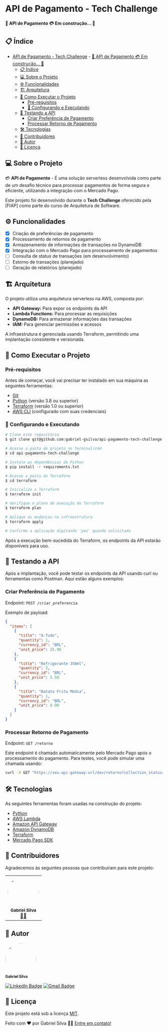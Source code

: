 
# API de Pagamento - Tech Challenge

#### 🚧  API de Pagamento 💳 Em construção... 🚧

## 📋 Índice

- [API de Pagamento - Tech Challenge](#api-de-pagamento---tech-challenge)
      - [🚧  API de Pagamento 💳 Em construção... 🚧](#--api-de-pagamento--em-construção-)
  - [📋 Índice](#-índice)
  - [💻 Sobre o Projeto](#-sobre-o-projeto)
  - [⚙️ Funcionalidades](#️-funcionalidades)
  - [🏗 Arquitetura](#-arquitetura)
  - [🚀 Como Executar o Projeto](#-como-executar-o-projeto)
    - [Pré-requisitos](#pré-requisitos)
    - [🎲 Configurando e Executando](#-configurando-e-executando)
  - [🧪 Testando a API](#-testando-a-api)
    - [Criar Preferência de Pagamento](#criar-preferência-de-pagamento)
    - [Processar Retorno de Pagamento](#processar-retorno-de-pagamento)
  - [🛠 Tecnologias](#-tecnologias)
  - [👥 Contribuidores](#-contribuidores)
  - [🦸 Autor](#-autor)
  - [📝 Licença](#-licença)

## 💻 Sobre o Projeto

💳 **API de Pagamento** - É uma solução serverless desenvolvida como parte de um desafio técnico para processar pagamentos de forma segura e eficiente, utilizando a integração com o Mercado Pago.

Este projeto foi desenvolvido durante o **Tech Challenge** oferecido pela [FIAP] como parte do curso de Arquitetura de Software.

## ⚙️ Funcionalidades

- [x] Criação de preferências de pagamento
- [x] Processamento de retornos de pagamento
- [x] Armazenamento de informações de transações no DynamoDB
- [x] Integração com o Mercado Pago para processamento de pagamentos
- [ ] Consulta de status de transações (em desenvolvimento)
- [ ] Estorno de transações (planejado)
- [ ] Geração de relatórios (planejado)

## 🏗 Arquitetura

O projeto utiliza uma arquitetura serverless na AWS, composta por:

- **API Gateway:** Para expor os endpoints da API
- **Lambda Functions:** Para processar as requisições
- **DynamoDB:** Para armazenar informações das transações
- **IAM:** Para gerenciar permissões e acessos

A infraestrutura é gerenciada usando Terraform, permitindo uma implantação consistente e versionada.

## 🚀 Como Executar o Projeto

### Pré-requisitos

Antes de começar, você vai precisar ter instalado em sua máquina as seguintes ferramentas:
- [Git](https://git-scm.com)
- [Python](https://www.python.org/downloads/) (versão 3.8 ou superior)
- [Terraform](https://www.terraform.io/downloads.html) (versão 1.0 ou superior)
- [AWS CLI](https://aws.amazon.com/cli/) (configurado com suas credenciais)

### 🎲 Configurando e Executando

```bash
# Clone este repositório
$ git clone git@github.com:gabriel-gsilva/api-pagamento-tech-challenge.git

# Acesse a pasta do projeto no terminal/cmd
$ cd api-pagamento-tech-challenge

# Instale as dependências do Python
$ pip install -r requirements.txt

# Acesse a pasta do Terraform
$ cd terraform

# Inicialize o Terraform
$ terraform init

# Verifique o plano de execução do Terraform
$ terraform plan

# Aplique as mudanças na infraestrutura
$ terraform apply

# Confirme a aplicação digitando 'yes' quando solicitado
```

Após a execução bem-sucedida do Terraform, os endpoints da API estarão disponíveis para uso.

## 🧪 Testando a API

Após a implantação, você pode testar os endpoints da API usando curl ou ferramentas como Postman. Aqui estão alguns exemplos:

### Criar Preferência de Pagamento

Endpoint: `POST /criar_preferencia`

Exemplo de payload:

```json
{
  "items": [
    {
      "title": "X-Tudo",
      "quantity": 1,
      "currency_id": "BRL",
      "unit_price": 25.90
    },
    {
      "title": "Refrigerante 350ml",
      "quantity": 2,
      "currency_id": "BRL",
      "unit_price": 5.50
    },
    {
      "title": "Batata Frita Média",
      "quantity": 1,
      "currency_id": "BRL",
      "unit_price": 8.90
    }
  ]
}
```

### Processar Retorno de Pagamento

Endpoint: `GET /retorno`

Este endpoint é chamado automaticamente pelo Mercado Pago após o processamento do pagamento. Para testes, você pode simular uma chamada usando:

```bash
curl -X GET "https://seu-api-gateway-url/dev/retorno?collection_status=approved&external_reference=seu-id-de-referencia"
```

## 🛠 Tecnologias

As seguintes ferramentas foram usadas na construção do projeto:

- [Python](https://www.python.org/)
- [AWS Lambda](https://aws.amazon.com/lambda/)
- [Amazon API Gateway](https://aws.amazon.com/api-gateway/)
- [Amazon DynamoDB](https://aws.amazon.com/dynamodb/)
- [Terraform](https://www.terraform.io/)
- [Mercado Pago SDK](https://www.mercadopago.com.br/developers/pt/guides/sdks)

## 👥 Contribuidores

Agradecemos às seguintes pessoas que contribuíram para este projeto:

<table>
  <tr>
    <td align="center"><a href="https://github.com/gabriel-gsilva"><img style="border-radius: 50%;" src="https://avatars.githubusercontent.com/u/seu-id?v=4" width="100px;" alt=""/><br /><sub><b>Gabriel Silva</b></sub></a><br /><a href="https://github.com/gabriel-gsilva" title="Desenvolvedor">👨‍💻</a></td>
  </tr>
</table>

## 🦸 Autor

<a href="https://github.com/gabriel-gsilva">
 <img style="border-radius: 50%;" src="https://avatars.githubusercontent.com/u/seu-id?v=4" width="100px;" alt=""/>
 <br />
 <sub><b>Gabriel Silva</b></sub></a>
 <br />

[![LinkedIn Badge](https://img.shields.io/badge/-LinkedIn-blue?style=flat-square&logo=Linkedin&logoColor=white&link=https://www.linkedin.com/in/seu-linkedin/)](https://www.linkedin.com/in/seu-linkedin/)
[![Gmail Badge](https://img.shields.io/badge/-Gmail-c14438?style=flat-square&logo=Gmail&logoColor=white&link=mailto:seu-email@gmail.com)](mailto:seu-email@gmail.com)

## 📝 Licença

Este projeto está sob a licença [MIT](./LICENSE).

Feito com ❤️ por Gabriel Silva 👋🏽 [Entre em contato!](https://www.linkedin.com/in/seu-linkedin/)